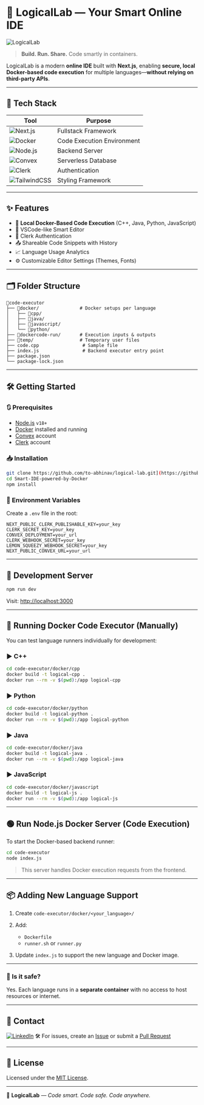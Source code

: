 # 🧠 LogicalLab — Your Smart Online IDE

![LogicalLab](https://img.shields.io/badge/LogicalLab-Smart_Online_IDE-blueviolet?style=for-the-badge\&logo=codewars\&logoColor=white)

> **Build. Run. Share.** Code smartly in containers.

LogicalLab is a modern **online IDE** built with **Next.js**, enabling **secure, local Docker-based code execution** for multiple languages—**without relying on third-party APIs**.

---

## 🚀 Tech Stack

| Tool                                                                                         | Purpose                    |
| -------------------------------------------------------------------------------------------- | -------------------------- |
| ![Next.js](https://img.shields.io/badge/Next.js-15-black?logo=next.js\&style=flat-square)    | Fullstack Framework        |
| ![Docker](https://img.shields.io/badge/Docker-Execution-blue?logo=docker\&style=flat-square) | Code Execution Environment |
| ![Node.js](https://img.shields.io/badge/Node.js-18+-green?logo=node.js\&style=flat-square)   | Backend Server             |
| ![Convex](https://img.shields.io/badge/Convex-Database-orange?style=flat-square)             | Serverless Database        |
| ![Clerk](https://img.shields.io/badge/Auth-Clerk-ff69b4?style=flat-square)                   | Authentication             |
| ![TailwindCSS](https://img.shields.io/badge/Styling-TailwindCSS-blue?style=flat-square)      | Styling Framework          |

---

## ✨ Features

* 🐳 **Local Docker-Based Code Execution** (C++, Java, Python, JavaScript)
* 🧠 VSCode-like Smart Editor
* 🔐 Clerk Authentication
* 📤 Shareable Code Snippets with History
* 📈 Language Usage Analytics
* ⚙️ Customizable Editor Settings (Themes, Fonts)

---

## 🗂️ Folder Structure

```
📁code-executor
├── 📁docker/               # Docker setups per language
│   ├── 📁cpp/
│   ├── 📁java/
│   ├── 📁javascript/
│   └── 📁python/
├── 📁dockercode-run/       # Execution inputs & outputs
├── 📁temp/                 # Temporary user files
├── code.cpp                # Sample file
├── index.js                # Backend executor entry point
├── package.json
└── package-lock.json
```

---

## 🛠️ Getting Started

### 🔃 Prerequisites

* [Node.js](https://nodejs.org/en/) `v18+`
* [Docker](https://www.docker.com/) installed and running
* [Convex](https://www.convex.dev/) account
* [Clerk](https://clerk.com/) account

### 📥 Installation

```bash
git clone https://github.com/to-abhinav/logical-lab.git](https://github.com/to-abhinav/Smart-IDE-powered-by-Docker.git
cd Smart-IDE-powered-by-Docker
npm install
```

### 🔐 Environment Variables

Create a `.env` file in the root:

```env
NEXT_PUBLIC_CLERK_PUBLISHABLE_KEY=your_key
CLERK_SECRET_KEY=your_key
CONVEX_DEPLOYMENT=your_url
CLERK_WEBHOOK_SECRET=your_key
LEMON_SQUEEZY_WEBHOOK_SECRET=your_key
NEXT_PUBLIC_CONVEX_URL=your_url
```

---

## 🧪 Development Server

```bash
npm run dev
```

Visit: [http://localhost:3000](http://localhost:3000)

---

## 🐳 Running Docker Code Executor (Manually)

You can test language runners individually for development:

### ▶️ C++

```bash
cd code-executor/docker/cpp
docker build -t logical-cpp .
docker run --rm -v $(pwd):/app logical-cpp
```

### ▶️ Python

```bash
cd code-executor/docker/python
docker build -t logical-python .
docker run --rm -v $(pwd):/app logical-python
```

### ▶️ Java

```bash
cd code-executor/docker/java
docker build -t logical-java .
docker run --rm -v $(pwd):/app logical-java
```

### ▶️ JavaScript

```bash
cd code-executor/docker/javascript
docker build -t logical-js .
docker run --rm -v $(pwd):/app logical-js
```

---

## 🟢 Run Node.js Docker Server (Code Execution)

To start the Docker-based backend runner:

```bash
cd code-executor
node index.js
```

> This server handles Docker execution requests from the frontend.

---

## 📦 Adding New Language Support

1. Create `code-executor/docker/<your_language>/`
2. Add:

   * `Dockerfile`
   * `runner.sh` or `runner.py`
3. Update `index.js` to support the new language and Docker image.

---


### 🧱 Is it safe?

Yes. Each language runs in a **separate container** with no access to host resources or internet.

---

## 💬 Contact

[![LinkedIn](https://img.shields.io/badge/Connect-LinkedIn-blue?logo=linkedin\&style=flat-square)](https://www.linkedin.com/in/to-abhinav/)
🛠 For issues, create an [Issue](https://github.com/to-abhinav/Smart-IDE-powered-by-Docker/issues) or submit a [Pull Request](https://github.com/to-abhinav/Smart-IDE-powered-by-Docker/pulls)

---

## 📜 License

Licensed under the [MIT License](https://opensource.org/licenses/MIT).

---

🧠 **LogicalLab** — *Code smart. Code safe. Code anywhere.*


